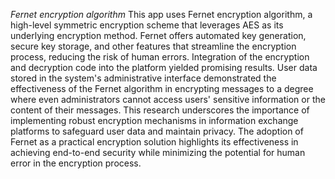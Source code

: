 *Fernet encryption algorithm*
This app uses Fernet encryption algorithm, a high-level symmetric encryption scheme that leverages AES as its underlying encryption method. 
Fernet offers automated key generation, secure key storage, and other features that streamline the encryption process, reducing the risk of human errors. 
Integration of the encryption and decryption code into the platform yielded promising results. User data stored in the system's administrative interface 
demonstrated the effectiveness of the Fernet algorithm in encrypting messages to a degree where even administrators cannot access users' sensitive 
information or the content of their messages. This research underscores the importance of implementing robust encryption mechanisms in information exchange 
platforms to safeguard user data and maintain privacy. The adoption of Fernet as a practical encryption solution highlights its effectiveness 
in achieving end-to-end security while minimizing the potential for human error in the encryption process.
